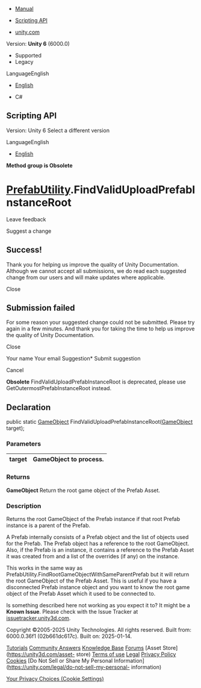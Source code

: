 [ ]()

  * [Manual](../Manual/index.html)
  * [Scripting API](../ScriptReference/index.html)

  * [unity.com](https://unity.com/)

Version: **Unity 6** (6000.0)

  * Supported
  * Legacy

LanguageEnglish

  * [English]()

  * C#

[ ](https://docs.unity3d.com)

## Scripting API

Version: Unity 6 Select a different version

LanguageEnglish

  * [English]()

**Method group is Obsolete**  

#  [PrefabUtility](PrefabUtility.html).FindValidUploadPrefabInstanceRoot

Leave feedback

Suggest a change

## Success!

Thank you for helping us improve the quality of Unity Documentation. Although
we cannot accept all submissions, we do read each suggested change from our
users and will make updates where applicable.

Close

## Submission failed

For some reason your suggested change could not be submitted. Please <a>try
again</a> in a few minutes. And thank you for taking the time to help us
improve the quality of Unity Documentation.

Close

Your name Your email Suggestion* Submit suggestion

Cancel

[ ]()

**Obsolete** FindValidUploadPrefabInstanceRoot is deprecated, please use
GetOutermostPrefabInstanceRoot instead.

## Declaration

public static [GameObject](GameObject.html)
FindValidUploadPrefabInstanceRoot([GameObject](GameObject.html) target);

### Parameters

target | GameObject to process.  
---|---  
  
### Returns

**GameObject** Return the root game object of the Prefab Asset.

### Description

Returns the root GameObject of the Prefab instance if that root Prefab
instance is a parent of the Prefab.

A Prefab internally consists of a Prefab object and the list of objects used
for the Prefab. The Prefab object has a reference to the root GameObject.
Also, if the Prefab is an instance, it contains a reference to the Prefab
Asset it was created from and a list of the overrides (if any) on the
instance.  
  
This works in the same way as
PrefabUtility.FindRootGameObjectWithSameParentPrefab but it will return the
root GameObject of the Prefab Asset. This is useful if you have a disconnected
Prefab instance object and you want to know the root game object of the Prefab
Asset which it used to be connected to.

Is something described here not working as you expect it to? It might be a
**Known Issue**. Please check with the Issue Tracker at
[issuetracker.unity3d.com](https://issuetracker.unity3d.com).

Copyright ©2005-2025 Unity Technologies. All rights reserved. Built from:
6000.0.36f1 (02b661dc617c). Built on: 2025-01-14.

[Tutorials](https://unity3d.com/learn) [Community
Answers](https://answers.unity3d.com) [Knowledge
Base](https://support.unity3d.com/hc/en-us)
[Forums](https://forum.unity3d.com) [Asset Store](https://unity3d.com/asset-
store) [Terms of use](https://docs.unity3d.com/Manual/TermsOfUse.html)
[Legal](https://unity.com/legal) [Privacy
Policy](https://unity.com/legal/privacy-policy)
[Cookies](https://unity.com/legal/cookie-policy) [Do Not Sell or Share My
Personal Information](https://unity.com/legal/do-not-sell-my-personal-
information)

[Your Privacy Choices (Cookie Settings)](javascript:void\(0\);)

